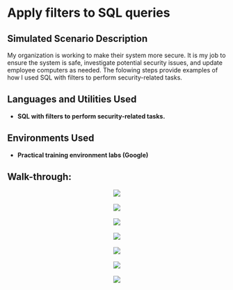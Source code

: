 <h1>Apply filters to SQL queries</h1>

<h2>Simulated Scenario Description</h2>
 My organization is working to make their system more secure. It is my job to ensure the system
 is safe, investigate potential security issues, and update employee computers as needed.
 The folowing steps provide examples of how I used SQL with filters to perform
 security-related tasks.
<br />


<h2>Languages and Utilities Used</h2>

- <b>SQL with filters to perform
 security-related tasks.</b> 

<h2>Environments Used </h2>

- <b>Practical training environment labs (Google)</b>

<h2>Walk-through:</h2>

<p align="center">

<img src="https://imgur.com/JkOIn0o.png" />
<br />
<br />
<img src="https://imgur.com/8nT5XzG.png" />
<br />
<br />
<img src="https://imgur.com/p27swmU.png" />
<br />
<br />
<img src="https://imgur.com/xRFSSVo.png" />
<br />
<br />
<img src="https://imgur.com/VMiofFi.png" />
<br />
<br />
<img src="https://imgur.com/Gx4xA7y.png" />
<br />
<br />
<img src="https://imgur.com/s8XTFVq.png" />
</p>
